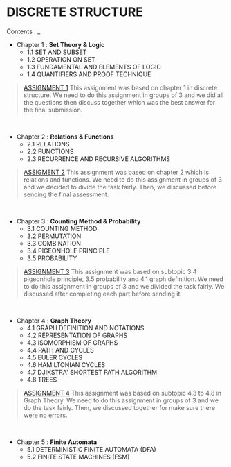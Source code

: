 # DISCRETE STRUCTURE

Contents : _ 

- Chapter 1 : **Set Theory & Logic**
    - 1.1 SET AND SUBSET
    - 1.2 OPERATION ON SET
    - 1.3 FUNDAMENTAL AND ELEMENTS OF LOGIC
    - 1.4 QUANTIFIERS AND PROOF TECHNIQUE
 
> [ASSIGNMENT 1]( )
> This assignment was based on chapter 1 in discrete structure. We need to do this assignment in groups of 3 and we did all the questions then discuss together which was the best answer for the final submission. 

<br>

- Chapter 2 : **Relations & Functions**
    - 2.1 RELATIONS
    - 2.2 FUNCTIONS
    - 2.3 RECURRENCE AND RECURSIVE ALGORITHMS

> [ASSIGMENT 2](https://github.com/firzanabadrus/SECPH-1/blob/main/SECI1013-Discrete%20Structure/Assignment%202.pdf)
> This assignment was based on chapter 2 which is relations and functions. We need to do this assignment in groups of 3 and we decided to divide the task fairly. Then, we discussed before sending the final assessment. 

<br>

- Chapter 3 : **Counting Method & Probability**
    - 3.1 COUNTING METHOD
    - 3.2 PERMUTATION
    - 3.3 COMBINATION
    - 3.4 PIGEONHOLE PRINCIPLE
    - 3.5 PROBABILITY
 
> [ASSIGNMENT 3](https://github.com/firzanabadrus/SECPH-1/blob/main/SECI1013-Discrete%20Structure/Assignment%203.pdf)
> This assignment was based on subtopic 3.4 pigeonhole principle, 3.5 probability and 4.1 graph definition. We need to do this assignment in groups of 3 and we divided the task fairly. We discussed after completing each part before sending it.

<br>

- Chapter 4 : **Graph Theory**
    - 4.1 GRAPH DEFINITION AND NOTATIONS
    - 4.2 REPRESENTATION OF GRAPHS
    - 4.3 ISOMORPHISM OF GRAPHS
    - 4.4 PATH AND CYCLES
    - 4.5 EULER CYCLES
    - 4.6 HAMILTONIAN CYCLES
    - 4.7 DJIKSTRA' SHORTEST PATH ALGORITHM
    - 4.8 TREES

> [ASSIGNMENT 4](https://github.com/firzanabadrus/SECPH-1/blob/main/SECI1013-Discrete%20Structure/Assignment%204.pdf)
> This assignment was based on subtopic 4.3 to 4.8 in Graph Theory. We need to do this assignment in groups of 3 and we do the task fairly. Then, we discussed together for make sure there were no errors.

<br>

- Chapter 5 : **Finite Automata**
    - 5.1 DETERMINISTIC FINITE AUTOMATA (DFA)
    - 5.2 FINITE STATE MACHINES (FSM)
 

